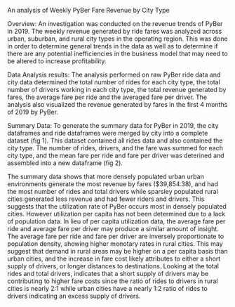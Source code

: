 An analysis of Weekly PyBer Fare Revenue by City Type

Overview: An investigation was conducted on the revenue trends of PyBer in 2019.  The weekly revenue generated by ride fares was analyzed across urban, suburban, and rural city types in the operating region.  This was done in order to determine general trends in the data as well as to determine if there are any potential inefficiencies in the business model that may need to be altered to increase profitability.

Data Analysis results: The analysis performed on raw PyBer ride data and city data determined the total number of rides for each city type, the total number of drivers working in each city type, the total revenue generated by fares, the average fare per ride and the averaged fare per driver. The analysis also visualized the revenue generated by fares in the first 4 months of 2019 by PyBer.

Summary Data: To generate the summary data for PyBer in 2019, the city dataframes and ride dataframes were merged by city into a complete dataset (fig 1). This dataset contained all rides data and also contained the city type.  The number of rides, drivers, and the fare was summed for each city type, and the mean fare per ride and fare per driver was deterined and assembled into a new dataframe (fig 2).


The summary data shows that more densely populated urban urban environments generate the most revenue by fares ($39,854.38), and had the most number of rides and total drivers while sparsley populated rural cities generated less revenue and had fewer riders and drivers.  This suggests that the utilization rate of PyBer occurs most in densely populated cities.  However utilization per capita has not been determined due to a lack of population data.  In lieu of per capita utilization data, the average fare per ride and average fare per driver may produce a similar amount of insight.  The average fare per ride and fare per driver are inversely proportionate to population density, showing higher monotary rates in rural cities.  This may suggest that demand in rural areas may be higher on a per capita basis than urban cities, and the increase in fare cost likely attributes to either a short supply of drivers, or longer distances to destinations.  Looking at the total rides and total drivers, indicates that a short supply of drivers may be contributing to higher fare costs since the ratio of rides to drivers in rural cities is nearly 2:1 while urban cities have a nearly 1:2 ratio of rides to drivers indicating an excess supply of drivers.


